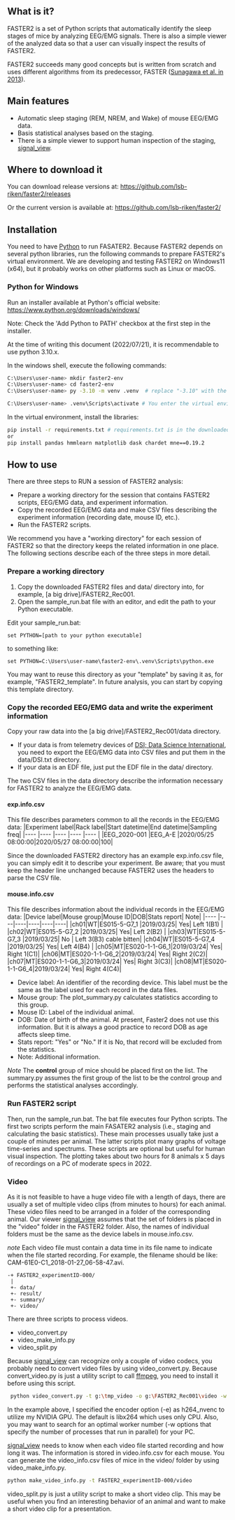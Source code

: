 ## What is it?
FASTER2 is a set of Python scripts that automatically identify the sleep stages of mice by analyzing EEG/EMG signals. There is also a simple viewer of the analyzed data so that a user can visually inspect the results of FASTER2.

FASTER2 succeeds many good concepts but is written from scratch and uses different algorithms from its predecessor, FASTER ([Sunagawa et al. in 2013](https://onlinelibrary.wiley.com/doi/abs/10.1111/gtc.12053)).

## Main features
- Automatic sleep staging (REM, NREM, and Wake) of mouse EEG/EMG data.
- Basis statistical analyses based on the staging.
- There is a simple viewer to support human inspection of the staging, [signal_view](https://github.com/lsb-riken/signal_view).

## Where to download it

You can download release versions at:
https://github.com/lsb-riken/faster2/releases

Or the current version is available at:
https://github.com/lsb-riken/faster2/

## Installation
You need to have [Python](https://www.python.org/) to run FASATER2. Because FASTER2 depends on several python libraries, run the following commands to prepare FASTER2's virtual environment. We are developing and testing FASTER2 on Windows11 (x64), but it probably works on other platforms such as Linux or macOS.

### Python for Windows
Run an installer available at Python's official website:
https://www.python.org/downloads/windows/

Note: Check the 'Add Python to PATH' checkbox at the first step in the installer.

At the time of writing this document (2022/07/21), it is recommendable to use python 3.10.x.


In the windows shell, execute the following commands:
```sh
C:\Users\user-name> mkdir faster2-env
C:\Users\user-name> cd faster2-env
C:\Users\user-name> py -3.10 -m venv .venv  # replace "-3.10" with the version of Python you downloaded

C:\Users\user-name> .venv\Scripts\activate # You enter the virtual environment with this command
```
In the virtual environment, install the libraries: 

```sh
pip install -r requirements.txt # requirements.txt is in the downloaded FASTER2
or
pip install pandas hmmlearn matplotlib dask chardet mne==0.19.2
```

## How to use

There are three steps to RUN a session of FASTER2 analysis: 
- Prepare a working directory for the session that contains FASTER2 scripts, EEG/EMG data, and experiment information.
- Copy the recorded EEG/EMG data and make CSV files describing the experiment information (recording date, mouse ID, etc.).
- Run the FASTER2 scripts.

We recommend you have a "working directory" for each session of FASTER2 so that the directory keeps the related information in one place. The following sections describe each of the three steps in more detail.

### Prepare a working directory
1. Copy the downloaded FASTER2 files and data/ directory into, for example, [a big drive]/FASTER2_Rec001.
1. Open the sample_run.bat file with an editor, and edit the path to your Python executable.

Edit your sample_run.bat:
```
set PYTHON=[path to your python executable]
```
to something like: 
```
set PYTHON=C:\Users\user-name\faster2-env\.venv\Scripts\python.exe
```

You may want to reuse this directory as your "template" by saving it as, for example, "FASTER2_template". In future analysis, you can start by copying this template directory.

### Copy the recorded EEG/EMG data and write the experiment information
Copy your raw data into the [a big drive]/FASTER2_Rec001/data directory.
   - If your data is from telemetry devices of [DSI; Data Science International](https://www.datasci.com/), you need to export the EEG/EMG data into CSV files and put them in the data/DSI.txt directory.
   - If your data is an EDF file, just put the EDF file in the data/ directory.

The two CSV files in the data directory describe the information necessary for FASTER2 to analyze the EEG/EMG data.

#### exp.info.csv
This file describes parameters common to all the records in the EEG/EMG data:
|Experiment label|Rack label|Start datetime|End datetime|Sampling freq|
|----            |----      |----          |----        |----         |
|EEG_2020-001    |EEG_A-E   |2020/05/25 08:00:00|2020/05/27 08:00:00|100|

Since the downloaded FASTER2 directory has an example exp.info.csv file, you can simply edit it to describe your experiment. Be aware; that you must keep the header line unchanged because FASTER2 uses the headers to parse the CSV file.

#### mouse.info.csv
This file describes information about the individual records in the EEG/EMG data:
|Device label|Mouse group|Mouse ID|DOB|Stats report| Note|
|----   |----|----|----|----|----|
|ch01|WT|ES015-5-G7_1  |2019/03/25| Yes| Left 1(B1) |
|ch02|WT|ES015-5-G7_2  |2019/03/25| Yes| Left 2(B2) |
|ch03|WT|ES015-5-G7_3  |2019/03/25| No | Left 3(B3) cable bitten|
|ch04|WT|ES015-5-G7_4  |2019/03/25| Yes| Left 4(B4) | 
|ch05|MT|ES020-1-1-G6_1|2019/03/24| Yes| Right 1(C1)|
|ch06|MT|ES020-1-1-G6_2|2019/03/24| Yes| Right 2(C2)|
|ch07|MT|ES020-1-1-G6_3|2019/03/24| Yes| Right 3(C3)|
|ch08|MT|ES020-1-1-G6_4|2019/03/24| Yes| Right 4(C4)|

* Device label: An identifier of the recording device. This label must be the same as the label used for each record in the data files.
* Mouse group: The plot_summary.py calculates statistics according to this group. 
* Mouse ID: Label of the individual animal.
* DOB: Date of birth of the animal. At present, Faster2 does not use this information. But it is always a good practice to record DOB as age affects sleep time.
* Stats report: "Yes" or "No." If it is No, that record will be excluded from the statistics.
* Note: Additional information.

_Note_ The **control** group of mice should be placed first on the list. The summary.py assumes the first group of the list to be the control group and performs the statistical analyses accordingly.


### Run FASTER2 script

Then, run the sample_run.bat. The bat file executes four Python scripts. The first two scripts perform the main FASATER2 analysis (i.e., staging and calculating the basic statistics). These main processes usually take just a couple of minutes per animal. The latter scripts plot many graphs of voltage time-series and spectrums. These scripts are optional but useful for human visual inspection. The plotting takes about two hours for 8 animals x 5 days of recordings on a PC of moderate specs in 2022.


### Video
As it is not feasible to have a huge video file with a length of days, there are usually a set of multiple video clips (from minutes to hours) for each animal. These video files need to be arranged in a folder of the corresponding animal. Our viewer [signal_view](https://github.com/lsb-riken/signal_view) assumes that the set of folders is placed in the "video" folder in the FASTER2 folder. Also, the names of individual folders must be the same as the device labels in mouse.info.csv.

_note_ Each video file must contain a data time in its file name to indicate when the file started recording. For example, the filename should be like: CAM-61E0-C1_2018-01-27_06-58-47.avi. 


```
-+ FASTER2_experimentID-000/
 |
 +- data/
 +- result/
 +- summary/
 +- video/
```

There are three scripts to process videos.
* video_convert.py
* video_make_info.py
* video_split.py 

Because [signal_view](https://github.com/lsb-riken/signal_view) can recognize only a couple of video codecs, you probably need to convert video files by using video_convert.py. Because convert_video.py is just a utility script to call [ffmpeg](https://ffmpeg.org/), you need to install it before using this script.


```sh
 python video_convert.py -t g:\tmp_video -o g:\FASTER2_Rec001\video -w 2 -e h264_nvenc
 ```
 In the example above, I specified the encoder option (-e) as h264_nvenc to utilize my NVIDIA GPU. The default is libx264 which uses only CPU. Also, you may want to search for an optimal worker number (-w options that specify the number of processes that run in parallel) for your PC.

 [signal_view](https://github.com/lsb-riken/signal_view) needs to know when each video file started recording and how long it was. The information is stored in video.info.csv for each mouse. You can generate the video_info.csv files of mice in the video/ folder by using video_make_info.py.

 ```sh
 python make_video_info.py -t FASTER2_experimentID-000/video
 ```
 
 video_split.py is just a utility script to make a short video clip. This may be useful when you find an interesting behavior of an animal and want to make a short video clip for a presentation.
